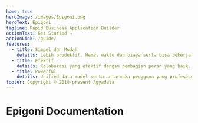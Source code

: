```yaml
---
home: true
heroImage: /images/Epigoni.png
heroText: Epigoni
tagline: Rapid Business Application Builder
actionText: Get Started →
actionLink: /guide/
features:
  - title: Simpel dan Mudah
    details: Lebih produktif. Hemat waktu dan biaya serta bisa bekerja di mana saja.
  - title: Efektif
    details: Kolaborasi yang efektif dengan pembagian peran yang baik. Dan deployment yang mudah dengan minimal dependency.
  - title: Powerful
    details: Unified data model serta antarmuka pengguna yang profesional, konsisten dan intuitif.
footer: Copyright © 2018-present Agyadata
---
```


# Epigoni Documentation
